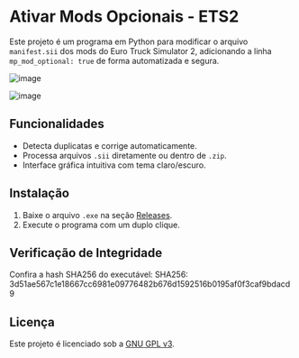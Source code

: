 # Ativar Mods Opcionais - ETS2

Este projeto é um programa em Python para modificar o arquivo `manifest.sii` dos mods do Euro Truck Simulator 2, adicionando a linha `mp_mod_optional: true` de forma automatizada e segura.

![image](https://github.com/user-attachments/assets/067fa5f1-675a-4d32-9465-485e4cab187c)

![image](https://github.com/user-attachments/assets/9798c7ff-894d-4710-ae39-c4b518727ac6)


## Funcionalidades
- Detecta duplicatas e corrige automaticamente.
- Processa arquivos `.sii` diretamente ou dentro de `.zip`.
- Interface gráfica intuitiva com tema claro/escuro.

## Instalação
1. Baixe o arquivo `.exe` na seção [Releases](https://github.com/heyleao/mp_mods_ets2/releases).
2. Execute o programa com um duplo clique.

## Verificação de Integridade
Confira a hash SHA256 do executável:
SHA256: 3d51ae567c1e18667cc6981e09776482b676d1592516b0195af0f3caf9bdacd9

## Licença
Este projeto é licenciado sob a [GNU GPL v3](LICENSE).

